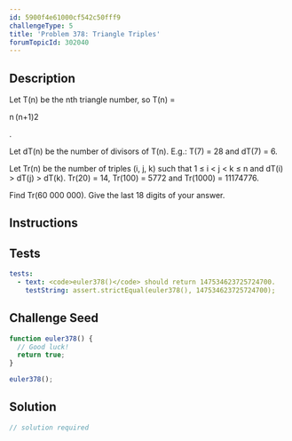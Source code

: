 ```yaml
---
id: 5900f4e61000cf542c50fff9
challengeType: 5
title: 'Problem 378: Triangle Triples'
forumTopicId: 302040
---
```


## Description
<section id='description'>
Let T(n) be the nth triangle number, so T(n) =


n (n+1)2

.


Let dT(n) be the number of divisors of T(n).
E.g.:
T(7) = 28 and dT(7) = 6.


Let Tr(n) be the number of triples (i, j, k) such that 1 ≤ i < j < k ≤ n and dT(i) > dT(j) > dT(k).
Tr(20) = 14, Tr(100) = 5772 and Tr(1000) = 11174776.


Find Tr(60 000 000).
Give the last 18 digits of your answer.
</section>

## Instructions
<section id='instructions'>

</section>

## Tests
<section id='tests'>

```yml
tests:
  - text: <code>euler378()</code> should return 147534623725724700.
    testString: assert.strictEqual(euler378(), 147534623725724700);

```

</section>

## Challenge Seed
<section id='challengeSeed'>

<div id='js-seed'>

```js
function euler378() {
  // Good luck!
  return true;
}

euler378();
```

</div>



</section>

## Solution
<section id='solution'>

```js
// solution required
```

</section>

